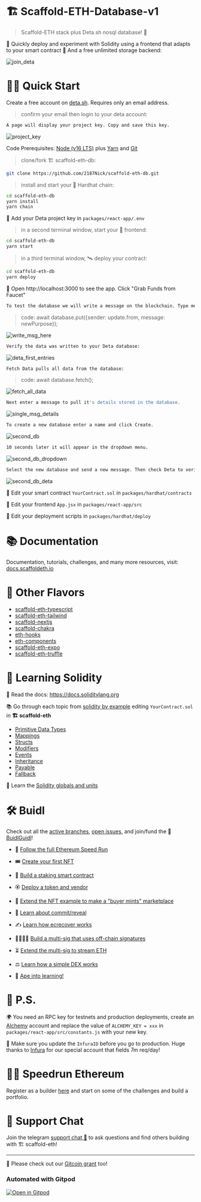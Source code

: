 # 🏗 Scaffold-ETH-Database-v1

> Scaffold-ETH stack plus Deta.sh nosql database! 🚀

🧪 Quickly deploy and experiment with Solidity using a frontend that adapts to your smart contract
🧪 And a free unlimited storage backend:

![join_deta](https://user-images.githubusercontent.com/75052782/183682780-926d1918-f85a-4c21-a600-c1784542028e.png)

# 🏄‍♂️ Quick Start

Create a free account on [deta.sh](https:/deta.sh).  Requires only an email address. 

> confirm your email then login to your deta account:

```bash
A page will display your project key. Copy and save this key.
```
![project_key](https://user-images.githubusercontent.com/75052782/183680426-2b371f13-4f3c-4b31-bc3e-ae8c1e32119d.png)

Code Prerequisites: [Node (v16 LTS)](https://nodejs.org/en/download/) plus [Yarn](https://classic.yarnpkg.com/en/docs/install/) and [Git](https://git-scm.com/downloads)

> clone/fork 🏗 scaffold-eth-db:

```bash
git clone https://github.com/2187Nick/scaffold-eth-db.git
```

> install and start your 👷‍ Hardhat chain:

```bash
cd scaffold-eth-db
yarn install
yarn chain
```

💼 Add your Deta project key in `packages/react-app/.env`

> in a second terminal window, start your 📱 frontend:

```bash
cd scaffold-eth-db
yarn start
```

> in a third terminal window, 🛰 deploy your contract:

```bash
cd scaffold-eth-db
yarn deploy
```

📱 Open http://localhost:3000 to see the app. Click "Grab Funds from Faucet"

```bash
To test the database we will write a message on the blockchain. Type message then click Send Message:
```

> code: await database.put({sender: update.from, message: newPurpose});

![write_msg_here](https://user-images.githubusercontent.com/75052782/183679702-38431c6b-78a9-421a-9f6f-3c7997bf76b9.png)

```bash
Verify the data was written to your Deta database:
```

![deta_first_entries](https://user-images.githubusercontent.com/75052782/183680362-ca9d5da4-7b98-4975-aa55-81bd1700c003.png)

```bash
Fetch Data pulls all data from the database:
```
> code: await database.fetch();

![fetch_all_data](https://user-images.githubusercontent.com/75052782/183679807-ecbe3777-d6ba-47f6-8824-72e3ee574201.png)

```bash
Next enter a message to pull it's details stored in the database.
```

![single_msg_details](https://user-images.githubusercontent.com/75052782/183679948-97d431dd-7196-4388-bee3-1f13a7cfc725.png)

```bash
To create a new database enter a name and click Create.
```

![second_db](https://user-images.githubusercontent.com/75052782/183693554-130b6e78-2e0f-4499-b1a6-1b609b31c590.png)

```bash
10 seconds later it will appear in the dropdown menu.
```

![second_db_dropdown](https://user-images.githubusercontent.com/75052782/183680186-809f0ea8-05de-4559-b0be-7be03fa879e8.png)

```bash
Select the new database and send a new message. Then check Deta to verify the new database.
```

![second_db_deta](https://user-images.githubusercontent.com/75052782/183680464-f0db5e1c-4c3e-45c8-ae39-afa9e42c233b.png)





🔏 Edit your smart contract `YourContract.sol` in `packages/hardhat/contracts`

📝 Edit your frontend `App.jsx` in `packages/react-app/src`

💼 Edit your deployment scripts in `packages/hardhat/deploy`



# 📚 Documentation

Documentation, tutorials, challenges, and many more resources, visit: [docs.scaffoldeth.io](https://docs.scaffoldeth.io)


# 🍦 Other Flavors
- [scaffold-eth-typescript](https://github.com/scaffold-eth/scaffold-eth-typescript)
- [scaffold-eth-tailwind](https://github.com/stevenpslade/scaffold-eth-tailwind)
- [scaffold-nextjs](https://github.com/scaffold-eth/scaffold-eth/tree/scaffold-nextjs)
- [scaffold-chakra](https://github.com/scaffold-eth/scaffold-eth/tree/chakra-ui)
- [eth-hooks](https://github.com/scaffold-eth/eth-hooks)
- [eth-components](https://github.com/scaffold-eth/eth-components)
- [scaffold-eth-expo](https://github.com/scaffold-eth/scaffold-eth-expo)
- [scaffold-eth-truffle](https://github.com/trufflesuite/scaffold-eth)



# 🔭 Learning Solidity

📕 Read the docs: https://docs.soliditylang.org

📚 Go through each topic from [solidity by example](https://solidity-by-example.org) editing `YourContract.sol` in **🏗 scaffold-eth**

- [Primitive Data Types](https://solidity-by-example.org/primitives/)
- [Mappings](https://solidity-by-example.org/mapping/)
- [Structs](https://solidity-by-example.org/structs/)
- [Modifiers](https://solidity-by-example.org/function-modifier/)
- [Events](https://solidity-by-example.org/events/)
- [Inheritance](https://solidity-by-example.org/inheritance/)
- [Payable](https://solidity-by-example.org/payable/)
- [Fallback](https://solidity-by-example.org/fallback/)

📧 Learn the [Solidity globals and units](https://docs.soliditylang.org/en/latest/units-and-global-variables.html)

# 🛠 Buidl

Check out all the [active branches](https://github.com/scaffold-eth/scaffold-eth/branches/active), [open issues](https://github.com/scaffold-eth/scaffold-eth/issues), and join/fund the 🏰 [BuidlGuidl](https://BuidlGuidl.com)!

  
 - 🚤  [Follow the full Ethereum Speed Run](https://medium.com/@austin_48503/%EF%B8%8Fethereum-dev-speed-run-bd72bcba6a4c)


 - 🎟  [Create your first NFT](https://github.com/scaffold-eth/scaffold-eth/tree/simple-nft-example)
 - 🥩  [Build a staking smart contract](https://github.com/scaffold-eth/scaffold-eth/tree/challenge-1-decentralized-staking)
 - 🏵  [Deploy a token and vendor](https://github.com/scaffold-eth/scaffold-eth/tree/challenge-2-token-vendor)
 - 🎫  [Extend the NFT example to make a "buyer mints" marketplace](https://github.com/scaffold-eth/scaffold-eth/tree/buyer-mints-nft)
 - 🎲  [Learn about commit/reveal](https://github.com/scaffold-eth/scaffold-eth-examples/tree/commit-reveal-with-frontend)
 - ✍️  [Learn how ecrecover works](https://github.com/scaffold-eth/scaffold-eth-examples/tree/signature-recover)
 - 👩‍👩‍👧‍👧  [Build a multi-sig that uses off-chain signatures](https://github.com/scaffold-eth/scaffold-eth/tree/meta-multi-sig)
 - ⏳  [Extend the multi-sig to stream ETH](https://github.com/scaffold-eth/scaffold-eth/tree/streaming-meta-multi-sig)
 - ⚖️  [Learn how a simple DEX works](https://medium.com/@austin_48503/%EF%B8%8F-minimum-viable-exchange-d84f30bd0c90)
 - 🦍  [Ape into learning!](https://github.com/scaffold-eth/scaffold-eth/tree/aave-ape)

# 💌 P.S.

🌍 You need an RPC key for testnets and production deployments, create an [Alchemy](https://www.alchemy.com/) account and replace the value of `ALCHEMY_KEY = xxx` in `packages/react-app/src/constants.js` with your new key.

📣 Make sure you update the `InfuraID` before you go to production. Huge thanks to [Infura](https://infura.io/) for our special account that fields 7m req/day!

# 🏃💨 Speedrun Ethereum
Register as a builder [here](https://speedrunethereum.com) and start on some of the challenges and build a portfolio.

# 💬 Support Chat

Join the telegram [support chat 💬](https://t.me/joinchat/KByvmRe5wkR-8F_zz6AjpA) to ask questions and find others building with 🏗 scaffold-eth!

---

🙏 Please check out our [Gitcoin grant](https://gitcoin.co/grants/2851/scaffold-eth) too!

### Automated with Gitpod

[![Open in Gitpod](https://gitpod.io/button/open-in-gitpod.svg)](https://gitpod.io/#github.com/scaffold-eth/scaffold-eth)
